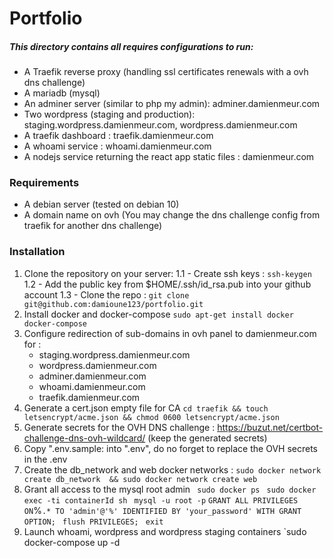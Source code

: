 # Portfolio 
##### This directory contains all requires configurations to run:
 -  A Traefik reverse proxy (handling ssl certificates renewals with a ovh dns challenge)
 -  A mariadb (mysql) 
 -  An adminer server (similar to php my admin): adminer.damienmeur.com
 -  Two wordpress (staging and production):  staging.wordpress.damienmeur.com, wordpress.damienmeur.com
 -  A traefik dashboard : traefik.damienmeur.com
 -  A whoami service : whoami.damienmeur.com
 -  A nodejs service returning the react app static files : damienmeur.com
 
 ### Requirements
 - A debian server (tested on debian 10)
 - A domain name on ovh (You may change the dns challenge config from traefik for another dns challenge)
 
 ### Installation
1. Clone the repository on your server:
    1.1 - Create ssh keys : `ssh-keygen`
    1.2 - Add the public key from $HOME/.ssh/id_rsa.pub into your github account
    1.3 - Clone the repo : `git clone git@github.com:damioune123/portfolio.git`
2. Install docker and docker-compose 
`sudo apt-get install docker docker-compose `
3. Configure redirection of sub-domains in ovh panel to damienmeur.com for :
      - staging.wordpress.damienmeur.com
      - wordpress.damienmeur.com
      - adminer.damienmeur.com
      - whoami.damienmeur.com
      - traefik.damienmeur.com
4. Generate a cert.json empty file for CA 
 `cd traefik && touch letsencrypt/acme.json && chmod 0600 letsencrypt/acme.json`
5. Generate secrets for the OVH DNS challenge : https://buzut.net/certbot-challenge-dns-ovh-wildcard/ (keep the generated secrets)
6. Copy ".env.sample:  into ".env", do no forget to replace the OVH secrets in  the .env
7. Create the db_network and web docker networks :
 `sudo docker network create db_network  && sudo docker network create web`
8. Grant all access to the mysql root admin
` sudo docker ps`
` sudo docker exec -ti containerId sh`
` mysql -u root -p`
` GRANT ALL PRIVILEGES ON `%`.* TO 'admin'@'%' IDENTIFIED BY 'your_password' WITH GRANT OPTION;`
` flush PRIVILEGES;`
` exit`
9. Launch whoami, wordpress and wordpress staging containers
`sudo docker-compose up -d